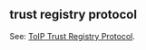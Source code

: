 ## trust registry protocol

<p class="c8"><span>See: </span><span class="c2"><a class="c3" href="#h.1ma9v3f1h53f">ToIP Trust Registry Protocol</a></span><span class="c0">.</span></p>

